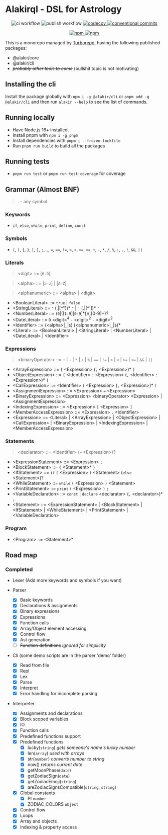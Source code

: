 # Alakirql - DSL for Astrology

<p align="center">
  <img alt="ci workflow" src="https://github.com/prenaissance/alakirql/actions/workflows/ci.yml/badge.svg"/>
  <img alt="publish workflow" src="https://github.com/prenaissance/alakirql/actions/workflows/publish.yml/badge.svg"/>
  <a href="https://codecov.io/gh/prenaissance/alakirql" target="_blank">
    <img alt="codecov" src="https://codecov.io/gh/prenaissance/alakirql/branch/master/graph/badge.svg?token=OYGG9ZKOAF">
  </a>
  <a href="https://conventionalcommits.org" target="_blank">
    <img alt="conventional commits" src="https://img.shields.io/badge/Conventional%20Commits-1.0.0-%23FE5196?logo=conventionalcommits&logoColor=white">
  </a>
</p>

<p align="center">
  <a href="https://www.npmjs.com/package/@alakir/core">
    <img alt="npm" src="https://img.shields.io/npm/v/@alakir/core?label=%40alakir%2Fcore">
  </a>
  <a href="https://www.npmjs.com/package/@alakir/cli">
    <img alt="npm" src="https://img.shields.io/npm/v/@alakir/cli?label=%40alakir%2Fcli">
  </a>
</p>

This is a monorepo managed by [Turborepo](https://turbo.build/repo), having the following published packages:

- @alakir/core
- @alakir/cli
- ~~_probably other tools to come_~~ (bullshit topic is not motivating)

## Installing the cli

Install the package globally with `npm i -g @alakir/cli` or `pnpm add -g @alakir/cli` and then run `alakir --help` to see the list of commands.

## Running locally

- Have Node.js 16+ installed.
- Install pnpm with `npm i -g pnpm`
- Install dependencies with `pnpm i --frozen-lockfile`
- Run `pnpm run build` to build all the packages

## Running tests

- `pnpm run test` or `pnpm run test:coverage` for coverage

## Grammar (Almost BNF)

> . - any symbol

### Keywords

- `if`, `else`, `while`, `print`, `define`, `const`

### Symbols

- `(`, `)`, `{`, `}`, `[`, `]`, `;`, `,`, `=`, `==`, `!=`, `>`, `<`, `>=`, `<=`, `+`, `-`, `*`, `/`, `%`, `:`, `.`, `!`, `&&`, `||`

### Literals

> \<digit\> ::= [`0-9`]

> \<alpha\> ::= [`a-z`] | [`A-Z`]

> \<alphanumeric\> ::= \<alpha\> | \<digit\>

- \<BooleanLiteral\> ::= `true` | `false`
- \<StringLiteral\> ::= `"` \(\.|[^"\]\)\* `"` | `'` \(\.|[^'\]\)\* `'`
- \<NumberLiteral\> ::= \(`0`|([`1-9`][`0-9`]\*)\)\(\.[0-9]+\)\?
- \<DateLiteral\> ::= `D` \<digit\><sup>4</sup> `-` \<digit\><sup>2</sup> `-` \<digit\><sup>2</sup>
- \<Identifier\> ::= \(\<alpha\>|`_`|`$`\) \(\<alphanumeric\>|`_`|`$`\)\*
- \<Literal\> ::= \<BooleanLiteral\> | \<StringLiteral\> | \<NumberLiteral\> | \<DateLiteral\> | \<Identifier\>

### Expressions

> \<binaryOperator\> ::= `+` | `-` | `*` | `/` | `%` | `==` | `!=` | `>` | `<` | `>=` | `<=` | `&&` | `||`

- \<ArrayExpression\> ::= `[` \<Expression\> (`,` \<Expression\>)\* `]`
- \<ObjectExpression\> ::= `{` \<Identifier\> `:` \<Expression\> (`,` \<Identifier\> `:` \<Expression\>)\* `}`
- \<CallExpression\> ::= \<Identifier\> `(` \<Expression\> (`,` \<Expression\>)\* `)`
- \<AssignmentExpression\> ::= \<Expression\> `=` \<Expression\>
- \<BinaryExpression\> ::= \<Expression\> \<binaryOperator\> \<Expression\> | \<AssignmentExpression\>
- \<IndexingExpression\> ::= \<Expression\> `[` \<Expression\> `]`
- \<MemberAccessExpression\> ::= \<Expression\> `.` \<Identifier\>
- \<Expression\> ::= \<Literal\> | \<ArrayExpression\> | \<ObjectExpression\> | \<CallExpression\> | \<BinaryExpression\> | \<IndexingExpression\> | \<MemberAccessExpression\>

### Statements

> \<declarator\> ::= \<Identifier\> (`=` \<Expression\>)?

- \<ExpressionStatement\> ::= \<Expression\> `;`
- \<BlockStatement\> ::= `{` \<Statement\>\* `}`
- \<IfStatement\> ::= `if` `(` \<Expression\> `)` \<Statement\> (`else` \<Statement\>)?
- \<WhileStatement\> ::= `while` `(` \<Expression\> `)` \<Statement\>
- \<PrintStatement\> ::= `print` `(` \<Expression\> `)` `;`
- \<VariableDeclaration\> ::= `const` | `declare` \<declarator\> (`,` \<declarator\>)\* `;`
- \<Statement\> ::= \<ExpressionStatement\> | \<BlockStatement\> | \<IfStatement\> | \<WhileStatement\> | \<PrintStatement\> | \<VariableDeclaration\>

### Program

- \<Program\> ::= \<Statement\>\*

## Road map

### Completed

- Lexer (Add more keywords and symbols if you want)

- Parser

  - [x] Basic keywords
  - [x] Declarations & assignments
  - [x] Binary expressions
  - [x] Expressions
  - [x] Function calls
  - [x] Array/Object element accessing
  - [x] Control flow
  - [x] Ast generation
  - [ ] ~~Function definitions~~ _Ignored for simplicity_

- Cli (some demo scripts are in the parser 'demo' folder)

  - [x] Read from file
  - [x] Repl
  - [x] Lex
  - [x] Parse
  - [x] Interpret
  - [x] Error handling for incomplete parsing

- Interpreter
  - [x] Assignments and declarations
  - [x] Block scoped variables
  - [x] IO
  - [x] Function calls
  - [x] Predefined functions support
  - [x] Predefined functions
    - [x] lucky(`string`) _gets someone's name's lucky number_
    - [x] len(`array`) _used with arrays_
    - [x] str(`number`) _converts number to string_
    - [x] now() _returns current date_
    - [x] getMoonPhase(`date`)
    - [x] getZodiacSign(`date`)
    - [x] getZodiacEmoji(`string`)
    - [x] areZodiacSignsCompatible(`string`, `string`)
  - [x] Global constants
    - [x] PI `number`
    - [x] ZODIAC_COLORS `object`
  - [x] Control flow
  - [x] Loops
  - [x] Array and objects
  - [x] Indexing & property access
